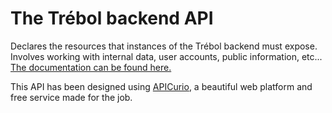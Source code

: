 # The Trébol backend API
Declares the resources that instances of the Trébol backend must expose. Involves working with internal data, user accounts, public information, etc... [The documentation can be found here.](https://studio-ws.apicur.io/sharing/b0bc9a13-4e93-4be2-8636-108986e75ce4)

This API has been designed using [APICurio](https://www.apicur.io/), a beautiful web platform and free service made for the job.
